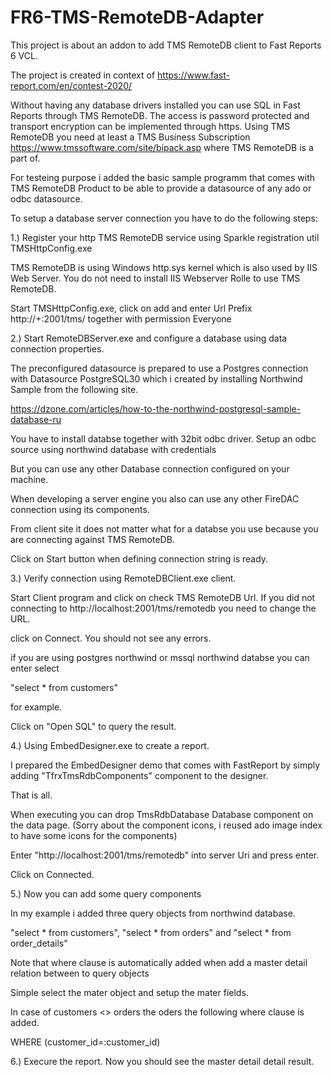 # FR6-TMS-RemoteDB-Adapter
This project is about an addon to add TMS RemoteDB client to Fast Reports 6 VCL.

The project is created in context of https://www.fast-report.com/en/contest-2020/

Without having any database drivers installed you can use  SQL in Fast Reports through TMS RemoteDB. The access is password protected and transport encryption can be implemented through https. Using TMS RemoteDB you need at least a TMS Business Subscription https://www.tmssoftware.com/site/bipack.asp where TMS RemoteDB is a part of.

For testeing purpose i added the basic sample programm that comes with TMS RemoteDB Product to be able to provide a datasource of any ado or odbc datasource.

To setup a database server connection you have to do the following steps:

1.) Register your http TMS RemoteDB service using Sparkle registration util TMSHttpConfig.exe

TMS RemoteDB is using Windows http.sys kernel which is also used by IIS Web Server. You do not need to install IIS Webserver Rolle to use TMS RemoteDB.

Start  TMSHttpConfig.exe, click on add and enter Url Prefix http://+:2001/tms/ together with permission Everyone

2.) Start RemoteDBServer.exe and configure a database using data connection properties. 

The preconfigured datasource is prepared to use a Postgres connection with Datasource PostgreSQL30 which i created by installing Northwind Sample from the following site.

https://dzone.com/articles/how-to-the-northwind-postgresql-sample-database-ru

You have to install databse together with 32bit odbc driver. Setup an odbc source using northwind database with credentials

But you can use any other Database connection configured on your machine.

When developing a server engine you also can use any other FireDAC connection using its components.

From client site it does not matter what for a databse you use because you are connecting against TMS RemoteDB.

Click on Start button when defining connection string is ready.

3.) Verify connection using RemoteDBClient.exe client.

Start Client program and click on check TMS RemoteDB Url. If you did not connecting to http://localhost:2001/tms/remotedb you need to change the URL.

click on Connect. You should not see any errors.

if you are using postgres northwind or mssql northwind databse you can enter select

"select * from customers"

for example. 

Click on "Open SQL" to query the result.

4.) Using EmbedDesigner.exe to create a report.

I prepared the EmbedDesigner demo that comes with FastReport by simply adding "TfrxTmsRdbComponents" component to the designer.

That is all.

When executing you can drop TmsRdbDatabase Database component on the data page. 
(Sorry about the component icons, i reused ado image index to have some icons for the components)

Enter "http://localhost:2001/tms/remotedb" into server Uri and press enter.

Click on Connected.

5.) Now you can add some query components 

In my example i added three query objects from northwind database.

"select * from customers", "select * from orders" and "select * from order_details"

Note that where clause is automatically added when add a master detail relation between to query objects

Simple select the mater object and setup the mater fields.

In case of customers <> orders the oders the following where clause is added.

WHERE (customer_id=:customer_id)

6.) Execure the report. Now you should see the master detail detail result.

